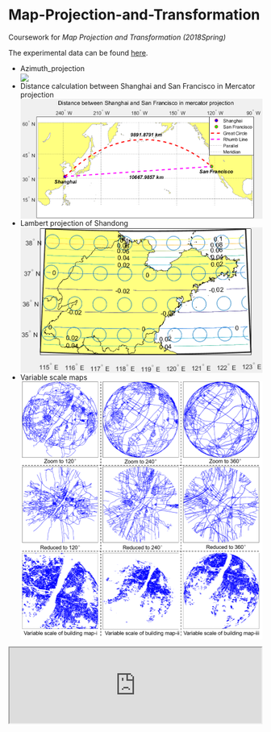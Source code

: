 # Map-Projection-and-Transformation
Coursework for *Map Projection and Transformation (2018Spring)*

The experimental data can be found [here](https://drive.google.com/drive/folders/1X2_r87gsZC2QJtkdLUmTf8bYkVkLgDz4?usp=sharing).<br/>
* Azimuth_projection<br/>
<img src="https://github.com/ywyue/Map-Projection-and-Transformation/blob/master/results/2.Azimuth_projection/Azimuth_projection.png" width="500px" align=center /><br/>
* Distance calculation between Shanghai and San Francisco in Mercator projection<br/>
<img src="https://github.com/ywyue/Map-Projection-and-Transformation/blob/master/results/3.Distance_calculation/Shanghai_San-Francisco.png" width="500px" align=center /><br/>
* Lambert projection of Shandong<br/>
<img src="https://github.com/ywyue/Map-Projection-and-Transformation/blob/master/results/4.Shandong_lambert_projection/Lambert_projection&deformation_representation.png" width="500px" align=center /><br/>
* Variable scale maps<br/>
<img src="https://github.com/ywyue/Map-Projection-and-Transformation/blob/master/results/5.Variable_scale_maps/Variable_scale_map.png" width="500px" align=center /><br/>
<iframe width=500px src="https://github.com/ywyue/Map-Projection-and-Transformation/blob/master/results/5.Variable_scale_maps/Dynamic_map_of_variable_scale.gif" />
![gif](https://github.com/ywyue/Map-Projection-and-Transformation/blob/master/results/5.Variable_scale_maps/Dynamic_map_of_variable_scale.gif)